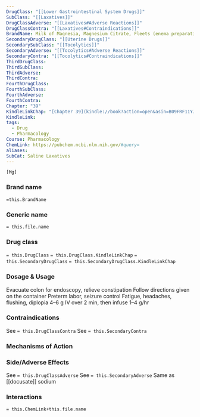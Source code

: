 ```yaml
---
DrugClass: "[[Lower Gastrointestinal System Drugs]]"
SubClass: "[[Laxatives]]"
DrugClassAdverse: "[[Laxatives#Adverse Reactions]]"
DrugClassContra: "[[Laxatives#Contraindications]]"
BrandName: Milk of Magnesia, Magnesium Citrate, Fleets (enema preparation)
SecondaryDrugClass: "[[Uterine Drugs]]"
SecondarySubClass: "[[Tocolytics]]"
SecondaryAdverse: "[[Tocolytics#Adverse Reactions]]"
SecondaryContra: "[[Tocolytics#Contraindications]]"
ThirdDrugClass: 
ThirdSubClass: 
ThirdAdverse: 
ThirdContra: 
FourthDrugClass: 
FourthSubClass: 
FourthAdverse: 
FourthContra: 
Chapter: "39"
KindleLinkChap: "[Chapter 39](kindle://book?action=open&asin=B09FRF11YJ&location=22145)"
KindleLink: 
tags:
  - Drug
  - Pharmacology
Course: Pharmacology
ChemLink: https://pubchem.ncbi.nlm.nih.gov/#query=
aliases: 
SubCat: Saline Laxatives
---
```

```smiles
[Mg]
```

### Brand name
`=this.BrandName`

### Generic name
`= this.file.name`

### Drug class 
`= this.DrugClass`
	`= this.DrugClass.KindleLinkChap`
`= this.SecondaryDrugClass`
	`= this.SecondaryDrugClass.KindleLinkChap`
### Dosage & Usage
Evacuate colon for endoscopy, relieve constipation 
Follow directions given on the container
Preterm labor, seizure control Fatigue, headaches, flushing, diplopia
4–6 g IV over 2 min, then infuse 1–4 g/hr

### Contraindications
See `= this.DrugClassContra`
See `= this.SecondaryContra`

### Mechanisms of Action


### Side/Adverse Effects
See `= this.DrugClassAdverse`
See `= this.SecondaryAdverse`
Same as [[docusate]] sodium 

### Interactions

`= this.ChemLink+this.file.name`
